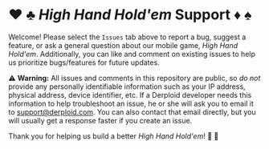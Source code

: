 # :hearts: :clubs: _High Hand Hold'em_ Support :diamonds: :spades:

Welcome! Please select the `Issues` tab above to report a bug, suggest a feature, or ask a general question about our mobile game, _High Hand Hold'em_. Additionally, you can like and comment on existing issues to help us prioritize bugs/features for future updates.

:warning: **Warning:** All issues and comments in this repository are public, so _do not_ provide any personally identifiable information such as your IP address, physical address, device identifier, etc. If a Derploid developer needs this information to help troubleshoot an issue, he or she will ask you to email it to [support@derploid.com](mailto:support@derploid.com). You can also contact that email directly, but you will usually get a response faster if you create an issue.

Thank you for helping us build a better _High Hand Hold'em_! :pray: :hugs: 
